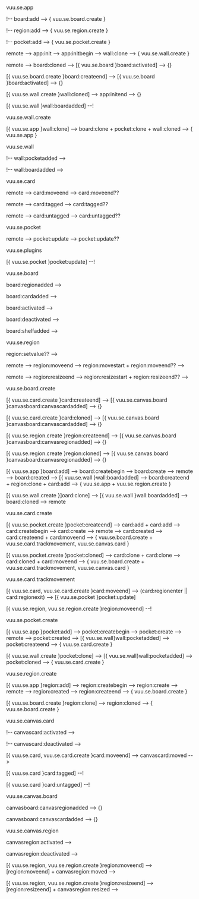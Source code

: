 
vuu.se.app

!-- board:add --> { vuu.se.board.create }

!-- region:add --> { vuu.se.region.create }

!-- pocket:add -->  { vuu.se.pocket.create }
  
remote --> app:init --> app:initbegin --> wall:clone --> { vuu.se.wall.create }

remote --> board:cloned --> [{ vuu.se.board }board:activated] --> {}

[{ vuu.se.board.create }board:createend] --> [{ vuu.se.board }board:activated] --> {}

[{ vuu.se.wall.create }wall:cloned] --> app:initend --> {}

[{ vuu.se.wall }wall:boardadded] --!



  
vuu.se.wall.create
  
[{ vuu.se.app }wall:clone] --> board:clone + pocket:clone + wall:cloned --> { vuu.se.app }




vuu.se.wall

!-- wall:pocketadded -->

!-- wall:boardadded -->



  
vuu.se.card
  
remote --> card:moveend --> card:moveend??

remote --> card:tagged --> card:tagged??

remote --> card:untagged --> card:untagged??



  
vuu.se.pocket

remote --> pocket:update --> pocket:update??



  
vuu.se.plugins

[{ vuu.se.pocket }pocket:update] --!



  
vuu.se.board

board:regionadded -->

board:cardadded -->

board:activated -->

board:deactivated -->

board:shelfadded -->

  
  
  
vuu.se.region

region:setvalue?? -->
  
remote --> region:moveend --> region:movestart + region:moveend?? -->

remote --> region:resizeend --> region:resizestart + region:resizeend?? -->



  
vuu.se.board.create
  
[{ vuu.se.card.create }card:createend] --> [{ vuu.se.canvas.board }canvasboard:canvascardadded] --> {}

[{ vuu.se.card.create }card:cloned] --> [{ vuu.se.canvas.board }canvasboard:canvascardadded] --> {}

[{ vuu.se.region.create }region:createend] --> [{ vuu.se.canvas.board }canvasboard:canvasregionadded] --> {}

[{ vuu.se.region.create }region:cloned] --> [{ vuu.se.canvas.board }canvasboard:canvasregionadded] --> {}
  
[{ vuu.se.app }board:add] --> board:createbegin --> board:create --> remote --> board:created --> [{ vuu.se.wall }wall:boardadded] --> board:createend + region:clone + card:add --> { vuu.se.app + vuu.se.region.create }

[{ vuu.se.wall.create }]oard:clone] --> [{ vuu.se.wall }wall:boardadded] --> board:cloned --> remote



  
vuu.se.card.create
  
[{ vuu.se.pocket.create }pocket:createend] --> card:add + card:add --> card:createbegin --> card:create --> remote --> card:created --> card:createend + card:moveend --> { vuu.se.board.create + vuu.se.card.trackmovement, vuu.se.canvas.card }

[{ vuu.se.pocket.create }pocket:cloned] --> card:clone + card:clone --> card:cloned + card:moveend --> { vuu.se.board.create + vuu.se.card.trackmovement, vuu.se.canvas.card }



  
vuu.se.card.trackmovement
  
[{ vuu.se.card, vuu.se.card.create }card:moveend] --> (card:regionenter || card:regionexit) --> [{ vuu.se.pocket }pocket:update]

[{ vuu.se.region, vuu.se.region.create }region:moveend] --!



  
vuu.se.pocket.create
  
[{ vuu.se.app }pocket:add] --> pocket:createbegin --> pocket:create --> remote --> pocket:created --> [{ vuu.se.wall}wall:pocketadded] --> pocket:createend --> { vuu.se.card.create }

[{ vuu.se.wall.create }pocket:clone] --> [{ vuu.se.wall}wall:pocketadded] --> pocket:cloned --> { vuu.se.card.create }



  
vuu.se.region.create
  
[{ vuu.se.app }region:add] --> region:createbegin --> region:create --> remote -->  region:created --> region:createend --> { vuu.se.board.create }

[{ vuu.se.board.create }region:clone] --> region:cloned --> { vuu.se.board.create }




vuu.se.canvas.card

!-- canvascard:activated -->

!-- canvascard:deactivated -->
  
[{ vuu.se.card, vuu.se.card.create }card:moveend] --> canvascard:moved -->

[{ vuu.se.card }card:tagged] --!

[{ vuu.se.card }card:untagged] --!



  
vuu.se.canvas.board

canvasboard:canvasregionadded --> {}

canvasboard:canvascardadded --> {}



  
vuu.se.canvas.region
  
canvasregion:activated -->

canvasregion:deactivated -->
  
[{ vuu.se.region, vuu.se.region.create }region:moveend] --> [region:moveend] + canvasregion:moved -->

[{ vuu.se.region, vuu.se.region.create }region:resizeend] --> [region:resizeend] + canvasregion:resized -->
